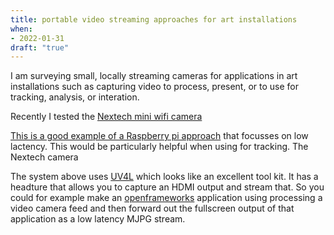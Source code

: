 ```yaml
---
title: portable video streaming approaches for art installations
when: 
- 2022-01-31
draft: "true"
---
```



I am surveying small, locally streaming cameras for applications in art installations such as capturing video to process, present, or to use for tracking, analysis, or interation.

Recently I tested the [Nextech mini wifi camera](../NEXTECH%20QC3868/index.md)

[This is a good example of a Raspberry pi approach](https://www.reddit.com/r/raspberry_pi/comments/ppu00m/prototype_low_latency_wireless_streaming_camera/) that focusses on low lactency.  This would be particularly helpful when using for tracking. The Nextech camera

The system above uses [UV4L](https://www.linux-projects.org/uv4l/) which looks like an excellent tool kit.  It has a headture that allows you to capture an HDMI output and stream that.  So you could for example make an [openframeworks](openframeworks.cc) application using processing a video camera feed and then forward out the fullscreen output of that application as a low latency MJPG stream.